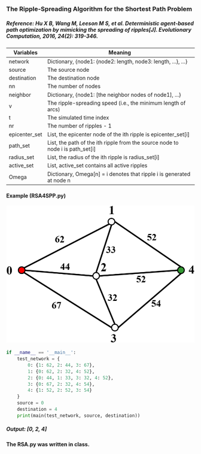### The Ripple-Spreading Algorithm for the Shortest Path Problem

##### Reference: Hu X B, Wang M, Leeson M S, et al. Deterministic agent-based path optimization by mimicking the spreading of ripples[J]. Evolutionary Computation, 2016, 24(2): 319-346.

| Variables     | Meaning                                                      |
| ------------- | ------------------------------------------------------------ |
| network       | Dictionary, {node1: {node2: length, node3: length, ...}, ...} |
| source        | The source node                                              |
| destination   | The destination node                                         |
| nn            | The number of nodes                                          |
| neighbor      | Dictionary, {node1: [the neighbor nodes of node1], ...}      |
| v             | The ripple-spreading speed (i.e., the minimum length of arcs) |
| t             | The simulated time index                                     |
| nr            | The number of ripples - 1                                    |
| epicenter_set | List, the epicenter node of the ith ripple is epicenter_set[i] |
| path_set      | List, the path of the ith ripple from the source node to node i is path_set[i] |
| radius_set    | List, the radius of the ith ripple is radius_set[i]          |
| active_set    | List, active_set contains all active ripples                 |
| Omega         | Dictionary, Omega[n] = i denotes that ripple i is generated at node n |

#### Example (RSA4SPP.py)

![](https://github.com/Xavier-MaYiMing/The-ripple-spreading-algorithm-for-the-shortest-path-problem/blob/main/SPP_example.png)

```python
if __name__ == '__main__':
    test_network = {
        0: {1: 62, 2: 44, 3: 67},
        1: {0: 62, 2: 32, 4: 52},
        2: {0: 44, 1: 33, 3: 32, 4: 52},
        3: {0: 67, 2: 32, 4: 54},
        4: {1: 52, 2: 52, 3: 54}
    }
    source = 0
    destination = 4
    print(main(test_network, source, destination))
```

##### Output: [0, 2, 4]

#### The RSA.py was written in class.
